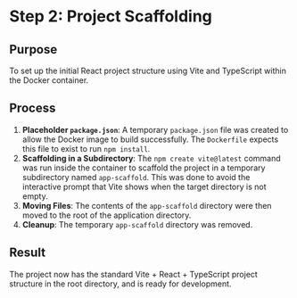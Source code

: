 # Step 2: Project Scaffolding

## Purpose
To set up the initial React project structure using Vite and TypeScript within the Docker container.

## Process
1.  **Placeholder `package.json`**: A temporary `package.json` file was created to allow the Docker image to build successfully. The `Dockerfile` expects this file to exist to run `npm install`.
2.  **Scaffolding in a Subdirectory**: The `npm create vite@latest` command was run inside the container to scaffold the project in a temporary subdirectory named `app-scaffold`. This was done to avoid the interactive prompt that Vite shows when the target directory is not empty.
3.  **Moving Files**: The contents of the `app-scaffold` directory were then moved to the root of the application directory.
4.  **Cleanup**: The temporary `app-scaffold` directory was removed.

## Result
The project now has the standard Vite + React + TypeScript project structure in the root directory, and is ready for development.
